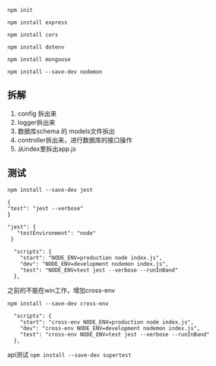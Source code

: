 `npm init`

`npm install express`

`npm install cors`

`npm install dotenv`

`npm install mongoose`

`npm install --save-dev nodemon `

## 拆解
1. config 拆出来
2. logger拆出来
3. 数据库schema 的 models文件拆出
4. controller拆出来，进行数据库的接口操作
5. 从index里拆出app.js

## 测试
`npm install --save-dev jest`
```
{
"test": "jest --verbose"
}

"jest": {
   "testEnvironment": "node"
 }
```

```
  "scripts": {
    "start": "NODE_ENV=production node index.js",
    "dev": "NODE_ENV=development nodemon index.js",
    "test": "NODE_ENV=test jest --verbose --runInBand"
  },
```

之前的不能在win工作，增加cross-env

`npm install --save-dev cross-env`

```
  "scripts": {
    "start": "cross-env NODE_ENV=production node index.js",
    "dev": "cross-env NODE_ENV=development nodemon index.js",
    "test": "cross-env NODE_ENV=test jest --verbose --runInBand"
  },
```

api测试
`npm install --save-dev supertest`